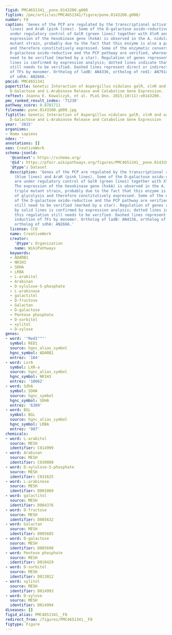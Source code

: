 ```yaml
---
figid: PMC4651341__pone.0143200.g008
figlink: /pmc/articles/PMC4651341/figure/pone.0143200.g008/
number: F8
caption: 'Genes of the PCP are regulated by the transcriptional activators XlnR (blue
  lines) and AraR (pink lines). Some of the D-galactose oxido-reductive genes are
  under regulatory control of GalR (green lines) together with XlnR and AraR. The
  expression of the hexokinase gene (hxkA) is observed in the A. nidulans ΔΔΔ triple
  mutant strain, probably due to the fact that this enzyme is also a part of glycolysis
  and therefore constitutively expressed. Some of the enzymatic conversions of the
  D-galactose oxido-reductive and the PCP pathway are verified, whereas others still
  need to be verified (marked by a star). Regulation of genes represented by solid
  lines is confirmed by expression analysis; dotted lines indicate that this regulation
  still needs to be verified. Dashed lines represent direct or indirect induction
  of TFs by monomer. Ortholog of ladB: AN4336, ortholog of red1: AN7914, ortholog
  of sdhA: AN2666.'
pmcid: PMC4651341
papertitle: Genetic Interaction of Aspergillus nidulans galR, xlnR and araR in Regulating
  D-Galactose and L-Arabinose Release and Catabolism Gene Expression.
reftext: Joanna E. Kowalczyk, et al. PLoS One. 2015;10(11):e0143200.
pmc_ranked_result_index: '71238'
pathway_score: 0.8781711
filename: pone.0143200.g008.jpg
figtitle: Genetic Interaction of Aspergillus nidulans galR, xlnR and araR in Regulating
  D-Galactose and L-Arabinose Release and Catabolism Gene Expression
year: '2015'
organisms:
- Homo sapiens
ndex: ''
annotations: []
seo: CreativeWork
schema-jsonld:
  '@context': https://schema.org/
  '@id': https://pfocr.wikipathways.org/figures/PMC4651341__pone.0143200.g008.html
  '@type': Dataset
  description: 'Genes of the PCP are regulated by the transcriptional activators XlnR
    (blue lines) and AraR (pink lines). Some of the D-galactose oxido-reductive genes
    are under regulatory control of GalR (green lines) together with XlnR and AraR.
    The expression of the hexokinase gene (hxkA) is observed in the A. nidulans ΔΔΔ
    triple mutant strain, probably due to the fact that this enzyme is also a part
    of glycolysis and therefore constitutively expressed. Some of the enzymatic conversions
    of the D-galactose oxido-reductive and the PCP pathway are verified, whereas others
    still need to be verified (marked by a star). Regulation of genes represented
    by solid lines is confirmed by expression analysis; dotted lines indicate that
    this regulation still needs to be verified. Dashed lines represent direct or indirect
    induction of TFs by monomer. Ortholog of ladB: AN4336, ortholog of red1: AN7914,
    ortholog of sdhA: AN2666.'
  license: CC0
  name: CreativeWork
  creator:
    '@type': Organization
    name: WikiPathways
  keywords:
  - ADARB1
  - NR1H3
  - SDHA
  - LRBA
  - L-arabitol
  - Arabinan
  - D-xylulose-5-phosphate
  - L-arabinose
  - galactitol
  - D-fructose
  - Galactan
  - D-galactose
  - Pentose phosphate
  - D-sorbitol
  - xylitol
  - D-xylose
genes:
- word: '"Red1"""'
  symbol: RED1
  source: hgnc_alias_symbol
  hgnc_symbol: ADARB1
  entrez: '104'
- word: LxrA
  symbol: LXR-a
  source: hgnc_alias_symbol
  hgnc_symbol: NR1H3
  entrez: '10062'
- word: SdhA
  symbol: SDHA
  source: hgnc_symbol
  hgnc_symbol: SDHA
  entrez: '6389'
- word: BGL
  symbol: BGL
  source: hgnc_alias_symbol
  hgnc_symbol: LRBA
  entrez: '987'
chemicals:
- word: L-arabitol
  source: MESH
  identifier: C014999
- word: Arabinan
  source: MESH
  identifier: C030080
- word: D-xylulose-5-phosphate
  source: MESH
  identifier: C031625
- word: L-arabinose
  source: MESH
  identifier: D001089
- word: galactitol
  source: MESH
  identifier: D004376
- word: D-fructose
  source: MESH
  identifier: D005632
- word: Galactan
  source: MESH
  identifier: D005685
- word: D-galactose
  source: MESH
  identifier: D005690
- word: Pentose phosphate
  source: MESH
  identifier: D010429
- word: D-sorbitol
  source: MESH
  identifier: D013012
- word: xylitol
  source: MESH
  identifier: D014993
- word: D-xylose
  source: MESH
  identifier: D014994
diseases: []
figid_alias: PMC4651341__F8
redirect_from: /figures/PMC4651341__F8
figtype: Figure
---
```


